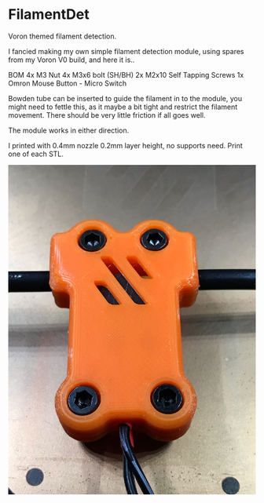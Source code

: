 # FilamentDet
Voron themed filament detection.

I fancied making my own simple filament detection module, using spares from my Voron V0 build, and here it is..

BOM
4x M3 Nut
4x M3x6 bolt (SH/BH)
2x M2x10 Self Tapping Screws
1x Omron Mouse Button - Micro Switch

Bowden tube can be inserted to guide the filament in to the module, you might need to fettle this, as it maybe a bit tight and restrict the filament movement.
There should be very little friction if all goes well. 

The module works in either direction.

I printed with 0.4mm nozzle 0.2mm layer height, no supports need.
Print one of each STL.

<img src="./front.jpeg">
